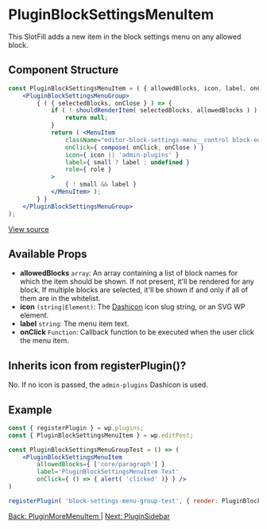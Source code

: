 # PluginBlockSettingsMenuItem
This SlotFill adds a new item in the block settings menu on any allowed block.


## Component Structure ##
```jsx
const PluginBlockSettingsMenuItem = ( { allowedBlocks, icon, label, onClick, small, role } ) => (
	<PluginBlockSettingsMenuGroup>
		{ ( { selectedBlocks, onClose } ) => {
			if ( ! shouldRenderItem( selectedBlocks, allowedBlocks ) ) {
				return null;
			}
			return ( <MenuItem
				className="editor-block-settings-menu__control block-editor-block-settings-menu__control"
				onClick={ compose( onClick, onClose ) }
				icon={ icon || 'admin-plugins' }
				label={ small ? label : undefined }
				role={ role }
			>
				{ ! small && label }
			</MenuItem> );
		} }
	</PluginBlockSettingsMenuGroup>
);
```
[View source](https://github.com/WordPress/gutenberg/blob/master/packages/edit-post/src/components/block-settings-menu/plugin-block-settings-menu-item.js)

## Available Props
 * __allowedBlocks__ `array`: An array containing a list of block names for which the item should be shown. If not present, it'll be rendered for any block. If multiple blocks are selected, it'll be shown if and only if all of them are in the whitelist.
 * __icon__ `(string|Element)`: The [Dashicon](https://developer.wordpress.org/resource/dashicons/) icon slug string, or an SVG WP element.
 * __label__ `string`: The menu item text.
 * __onClick__ `Function`: Callback function to be executed when the user click the menu item.

 ## Inherits icon from registerPlugin()?
No. If no icon is passed, the `admin-plugins` Dashicon is used.

## Example
```jsx
const { registerPlugin } = wp.plugins;
const { PluginBlockSettingsMenuItem } = wp.editPost;

const PluginBlockSettingsMenuGroupTest = () => (
	<PluginBlockSettingsMenuItem
		allowedBlocks={ ['core/paragraph'] }
		label='PluginBlockSettingsMenuItem Text'
		onClick={ () => { alert( 'clicked' )} } />
)

registerPlugin( 'block-settings-menu-group-test', { render: PluginBlockSettingsMenuGroupTest } );
```
[Back: PluginMoreMenuItem ](./plugin-more-menu-item.md) | [Next: PluginSidebar ](./plugin-sidebar.md)